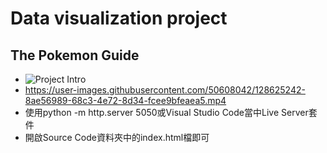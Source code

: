 
# Data visualization project
## The Pokemon Guide
- ![Project Intro](https://user-images.githubusercontent.com/50608042/128625418-9e83293a-e114-4e21-ab6d-28dadd13a8bf.gif)
- https://user-images.githubusercontent.com/50608042/128625242-8ae56989-68c3-4e72-8d34-fcee9bfeaea5.mp4
- 使用python -m http.server 5050或Visual Studio Code當中Live Server套件 
- 開啟Source Code資料夾中的index.html檔即可
